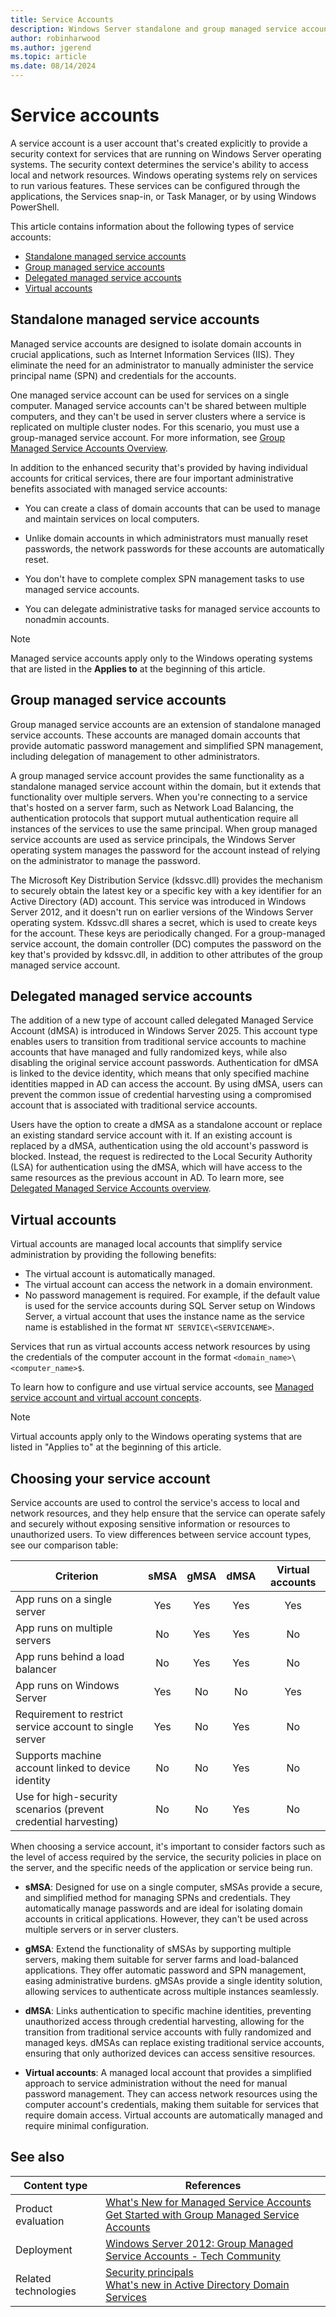 ```yaml
---
title: Service Accounts
description: Windows Server standalone and group managed service accounts in Active Directory.
author: robinharwood
ms.author: jgerend
ms.topic: article
ms.date: 08/14/2024
---
```


# Service accounts

> 

A service account is a user account that's created explicitly to provide a security context for services that are running on Windows Server operating systems. The security context determines the service's ability to access local and network resources. Windows operating systems rely on services to run various features. These services can be configured through the applications, the Services snap-in, or Task Manager, or by using Windows PowerShell.

This article contains information about the following types of service accounts:

- [Standalone managed service accounts](#standalone-managed-service-accounts)
- [Group managed service accounts](#group-managed-service-accounts)
- [Delegated managed service accounts](#delegated-managed-service-accounts)
- [Virtual accounts](#virtual-accounts)

## Standalone managed service accounts

Managed service accounts are designed to isolate domain accounts in crucial applications, such as Internet Information Services (IIS). They eliminate the need for an administrator to manually administer the service principal name (SPN) and credentials for the accounts.

One managed service account can be used for services on a single computer. Managed service accounts can't be shared between multiple computers, and they can't be used in server clusters where a service is replicated on multiple cluster nodes. For this scenario, you must use a group-managed service account. For more information, see [Group Managed Service Accounts Overview](/previous-versions/windows/it-pro/windows-server-2012-R2-and-2012/hh831782(v=ws.11)).

In addition to the enhanced security that's provided by having individual accounts for critical services, there are four important administrative benefits associated with managed service accounts:

- You can create a class of domain accounts that can be used to manage and maintain services on local computers.

- Unlike domain accounts in which administrators must manually reset passwords, the network passwords for these accounts are automatically reset.

- You don't have to complete complex SPN management tasks to use managed service accounts.

- You can delegate administrative tasks for managed service accounts to nonadmin accounts.

> [!NOTE]
> Managed service accounts apply only to the Windows operating systems that are listed in the **Applies to** at the beginning of this article.

## Group managed service accounts

Group managed service accounts are an extension of standalone managed service accounts. These accounts are managed domain accounts that provide automatic password management and simplified SPN management, including delegation of management to other administrators.

A group managed service account provides the same functionality as a standalone managed service account within the domain, but it extends that functionality over multiple servers. When you're connecting to a service that's hosted on a server farm, such as Network Load Balancing, the authentication protocols that support mutual authentication require all instances of the services to use the same principal. When group managed service accounts are used as service principals, the Windows Server operating system manages the password for the account instead of relying on the administrator to manage the password.

The Microsoft Key Distribution Service (kdssvc.dll) provides the mechanism to securely obtain the latest key or a specific key with a key identifier for an Active Directory (AD) account. This service was introduced in Windows Server 2012, and it doesn't run on earlier versions of the Windows Server operating system. Kdssvc.dll shares a secret, which is used to create keys for the account. These keys are periodically changed. For a group-managed service account, the domain controller (DC) computes the password on the key that's provided by kdssvc.dll, in addition to other attributes of the group managed service account.

## Delegated managed service accounts

The addition of a new type of account called delegated Managed Service Account (dMSA) is introduced in Windows Server 2025. This account type enables users to transition from traditional service accounts to machine accounts that have managed and fully randomized keys, while also disabling the original service account passwords. Authentication for dMSA is linked to the device identity, which means that only specified machine identities mapped in AD can access the account. By using dMSA, users can prevent the common issue of credential harvesting using a compromised account that is associated with traditional service accounts.

Users have the option to create a dMSA as a standalone account or replace an existing standard service account with it. If an existing account is replaced by a dMSA, authentication using the old account's password is blocked. Instead, the request is redirected to the Local Security Authority (LSA) for authentication using the dMSA, which will have access to the same resources as the previous account in AD. To learn more, see [Delegated Managed Service Accounts overview](/windows-server/security/delegated-managed-service-accounts/delegated-managed-service-accounts-overview).

## Virtual accounts

Virtual accounts are managed local accounts that simplify service administration by providing the following benefits:

- The virtual account is automatically managed.
- The virtual account can access the network in a domain environment.
- No password management is required. For example, if the default value is used for the service accounts during SQL Server setup on Windows Server, a virtual account that uses the instance name as the service name is established in the format `NT SERVICE\<SERVICENAME>`.

Services that run as virtual accounts access network resources by using the credentials of the computer account in the format `<domain_name>\<computer_name>$`.

To learn how to configure and use virtual service accounts, see [Managed service account and virtual account concepts](/previous-versions/windows/it-pro/windows-server-2008-r2-and-2008/dd548356(v=ws.10)#managed-service-account-and-virtual-account-concepts).

> [!NOTE]
> Virtual accounts apply only to the Windows operating systems that are listed in "Applies to" at the beginning of this article.

## Choosing your service account

Service accounts are used to control the service's access to local and network resources, and they help ensure that the service can operate safely and securely without exposing sensitive information or resources to unauthorized users. To view differences between service account types, see our comparison table:

| Criterion | sMSA | gMSA | dMSA | Virtual accounts |
|-|:-:|:-:|:-:|:-:|
| App runs on a single server | Yes | Yes | Yes | Yes |
| App runs on multiple servers | No | Yes | Yes | No |
| App runs behind a load balancer | No | Yes | Yes | No |
| App runs on Windows Server | Yes | No | No | Yes |
| Requirement to restrict service account to single server | Yes | No | Yes | No |
| Supports machine account linked to device identity | No | No | Yes | No |
| Use for high-security scenarios (prevent credential harvesting) | No | No | Yes | No |

When choosing a service account, it's important to consider factors such as the level of access required by the service, the security policies in place on the server, and the specific needs of the application or service being run.

- **sMSA**: Designed for use on a single computer, sMSAs provide a secure, and simplified method for managing SPNs and credentials. They automatically manage passwords and are ideal for isolating domain accounts in critical applications. However, they can't be used across multiple servers or in server clusters.

- **gMSA**: Extend the functionality of sMSAs by supporting multiple servers, making them suitable for server farms and load-balanced applications. They offer automatic password and SPN management, easing administrative burdens. gMSAs provide a single identity solution, allowing services to authenticate across multiple instances seamlessly.

- **dMSA**: Links authentication to specific machine identities, preventing unauthorized access through credential harvesting, allowing for the transition from traditional service accounts with fully randomized and managed keys. dMSAs can replace existing traditional service accounts, ensuring that only authorized devices can access sensitive resources.

- **Virtual accounts**: A managed local account that provides a simplified approach to service administration without the need for manual password management. They can access network resources using the computer account's credentials, making them suitable for services that require domain access. Virtual accounts are automatically managed and require minimal configuration.

## See also

| Content type  | References  |
|---------------|-------------|
| Product evaluation | [What's New for Managed Service Accounts](/previous-versions/windows/it-pro/windows-server-2012-R2-and-2012/hh831451(v=ws.11)) <br> [Get Started with Group Managed Service Accounts](/previous-versions/windows/it-pro/windows-server-2012-R2-and-2012/jj128431(v=ws.11)) |
| Deployment | [Windows Server 2012: Group Managed Service Accounts - Tech Community](https://techcommunity.microsoft.com/t5/core-infrastructure-and-security/windows-server-2012-group-managed-service-accounts/ba-p/255910) |
| Related technologies | [Security principals](understand-security-principals.md) <br> [What's new in Active Directory Domain Services](/windows-server/identity/whats-new-active-directory-domain-services) |
